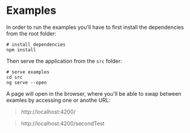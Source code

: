 # Examples

In order to run the examples you'll have to first install the dependencies from the root folder:

```shell
# install dependencies
npm install
```

Then serve the application from the `src` folder:

```shell
# serve examples
cd src
ng serve --open
```

A page will open in the browser, where you'll be able to swap between examles by accessing one or anothe URL:

> http://localhost:4200/

> http://localhost:4200/secondTest